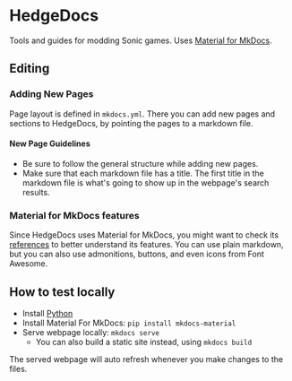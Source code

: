 # HedgeDocs

Tools and guides for modding Sonic games. Uses [Material for MkDocs](https://squidfunk.github.io/mkdocs-material/).

## Editing
### Adding New Pages
Page layout is defined in `mkdocs.yml`. There you can add new pages and sections to HedgeDocs, by pointing the pages to a markdown file. 

#### New Page Guidelines
- Be sure to follow the general structure while adding new pages.
- Make sure that each markdown file has a title. The first title in the markdown file is what's going to show up in the webpage's search results.

### Material for MkDocs features
Since HedgeDocs uses Material for MkDocs, you might want to check its [references](https://squidfunk.github.io/mkdocs-material/reference/) to better understand its features. You can use plain markdown, but you can also use admonitions, buttons, and even icons from Font Awesome.

## How to test locally
- Install [Python](https://www.python.org/downloads/)
- Install Material For MkDocs: `pip install mkdocs-material`
- Serve webpage locally: `mkdocs serve`
  - You can also build a static site instead, using `mkdocs build`
 
The served webpage will auto refresh whenever you make changes to the files.
